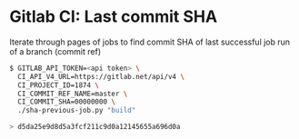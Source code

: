 # Gitlab CI: Last commit SHA
Iterate through pages of jobs to find commit SHA of last successful
job run of a branch (commit ref)

```bash
$ GITLAB_API_TOKEN=<api token> \
  CI_API_V4_URL=https://gitlab.net/api/v4 \
  CI_PROJECT_ID=1874 \
  CI_COMMIT_REF_NAME=master \
  CI_COMMIT_SHA=00000000 \
  ./sha-previous-job.py "build"

> d5da25e9d8d5a3fcf211c9d0a12145655a696d0a
```
